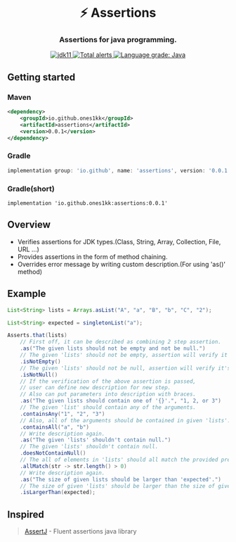 # <center> ⚡️ Assertions </center>

### <center> Assertions for java programming. </center>

<div align="center">
    <a href="https://www.azul.com/downloads/?version=java-8-lts&package=jdk">
    <img alt="jdk11" src="https://img.shields.io/badge/jdk-8-orange?style=flat-square">
    </a>
    <a href="https://lgtm.com/projects/g/ones1kk/assertions/alerts/">
        <img alt="Total alerts" src="https://img.shields.io/lgtm/alerts/g/ones1kk/assertions.svg?logo=lgtm&logoWidth=18"/>
    </a>
    <a href="https://lgtm.com/projects/g/ones1kk/assertions/context:java">
        <img alt="Language grade: Java" src="https://img.shields.io/lgtm/grade/java/g/ones1kk/assertions.svg?logo=lgtm&logoWidth=18"/>
    </a>
</div>

## Getting started

### Maven

```xml
<dependency>
    <groupId>io.github.ones1kk</groupId>
    <artifactId>assertions</artifactId>
    <version>0.0.1</version>
</dependency>
```

### Gradle

```groovy
implementation group: 'io.github', name: 'assertions', version: '0.0.1'
```

### Gradle(short)

```groovy(short)
implementation 'io.github.ones1kk:assertions:0.0.1'
```
## Overview

* Verifies assertions for JDK types.(Class, String, Array, Collection, File, URL ...)
* Provides assertions in the form of method chaining.
* Overrides error message by writing custom description.(For using 'as()' method)



## Example

```java
List<String> lists = Arrays.asList("A", "a", "B", "b", "C", "2");

List<String> expected = singletonList("a");

Asserts.that(lists)
    // First off, it can be described as combining 2 step assertion.
    .as("The given lists should not be empty and not be null.")
    // The given 'lists' should not be empty, assertion will verify it's empty or not.
    .isNotEmpty()
    // The given 'lists' should not be null, assertion will verify it's null or not.
    .isNotNull()
    // If the verification of the above assertion is passed,
    // user can define new description for new step.
    // Also can put parameters into description with braces.
    .as("The given lists should contain one of '{}'.", "1, 2, or 3")
    // The given 'list' should contain any of the arguments.
    .containsAny("1", "2", "3")
    // Also, all of the arguments should be contained in given 'lists'.
    .containsAll("a", "b")
    // Write description again.
    .as("The given 'lists' shouldn't contain null.")
    // The given 'lists' shouldn't contain null.
    .doesNotContainNull()
    // The all of elements in 'lists' should all match the provided predicate.
    .allMatch(str -> str.length() > 0)
    // Write description again.
    .as("The size of given lists should be larger than 'expected'.")
    // The size of given 'lists' should be larger than the size of given 'expected'.
    .isLargerThan(expected);         
```

## Inspired

>  [AssertJ] - Fluent assertions java library 


[AssertJ]: https://assertj.github.io/doc/